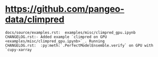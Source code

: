 # https://github.com/pangeo-data/climpred

```console
docs/source/examples.rst:  examples/misc/climpred_gpu.ipynb
CHANGELOG.rst:- Added example `climpred on GPU <examples/misc/climpred_gpu.ipynb>`_. Running
CHANGELOG.rst:  :py:meth:`.PerfectModelEnsemble.verify` on GPU with `cupy-xarray

```
